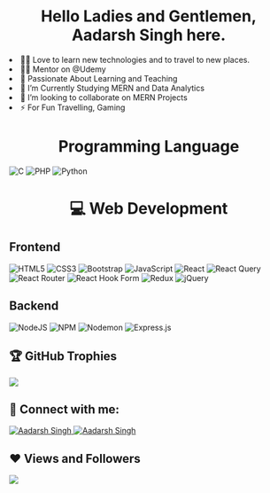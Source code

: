 <h1 align="center">Hello Ladies and Gentlemen, Aadarsh Singh here.</h1>
<li>👨‍💻 Love to learn new technologies and to travel to new places.</li>
<li>👨‍🏫 Mentor on @Udemy</li>
<li>🚀 Passionate About Learning and Teaching</li>
<li>📘 I’m Currently Studying MERN and Data Analytics</li>
<li>👯 I’m looking to collaborate on MERN Projects</li>
<li>⚡ For Fun Travelling, Gaming</li>
<!---------------Programming Language Section--------------->
<h1 align="center">Programming Language</h1>

![C](https://img.shields.io/badge/c-%2300599C.svg?style=for-the-badge&logo=c&logoColor=white)
![PHP](https://img.shields.io/badge/php-%23777BB4.svg?style=for-the-badge&logo=php&logoColor=white) 
![Python](https://img.shields.io/badge/python-3670A0?style=for-the-badge&logo=python&logoColor=ffdd54)

<!---------------Web Development Section--------------->
<h1 align="center">💻 Web Development</h1>
<!-----Front-End Web Development----->
<h2>Frontend</h2>

![HTML5](https://img.shields.io/badge/html5-%23E34F26.svg?style=for-the-badge&logo=html5&logoColor=white) 
![CSS3](https://img.shields.io/badge/css3-%231572B6.svg?style=for-the-badge&logo=css3&logoColor=white) 
![Bootstrap](https://img.shields.io/badge/bootstrap-%238511FA.svg?style=for-the-badge&logo=bootstrap&logoColor=white)
![JavaScript](https://img.shields.io/badge/javascript-%23323330.svg?style=for-the-badge&logo=javascript&logoColor=%23F7DF1E) 
![React](https://img.shields.io/badge/react-%2320232a.svg?style=for-the-badge&logo=react&logoColor=%2361DAFB) 
![React Query](https://img.shields.io/badge/-React%20Query-FF4154?style=for-the-badge&logo=react%20query&logoColor=white) 
![React Router](https://img.shields.io/badge/React_Router-CA4245?style=for-the-badge&logo=react-router&logoColor=white) 
![React Hook Form](https://img.shields.io/badge/React%20Hook%20Form-%23EC5990.svg?style=for-the-badge&logo=reacthookform&logoColor=white) 
![Redux](https://img.shields.io/badge/redux-%23593d88.svg?style=for-the-badge&logo=redux&logoColor=white) 
![jQuery](https://img.shields.io/badge/jquery-%230769AD.svg?style=for-the-badge&logo=jquery&logoColor=white)
<h2>Backend</h2>

![NodeJS](https://img.shields.io/badge/node.js-6DA55F?style=for-the-badge&logo=node.js&logoColor=white) 
![NPM](https://img.shields.io/badge/NPM-%23CB3837.svg?style=for-the-badge&logo=npm&logoColor=white) 
![Nodemon](https://img.shields.io/badge/NODEMON-%23323330.svg?style=for-the-badge&logo=nodemon&logoColor=%BBDEAD) 
![Express.js](https://img.shields.io/badge/express.js-%23404d59.svg?style=for-the-badge&logo=express&logoColor=%2361DAFB) 
 
## 🏆 GitHub Trophies
![](https://github-profile-trophy.vercel.app/?username=iam-aadarshSingh&theme=radical&no-frame=false&no-bg=true&margin-w=4)

<h2>📧 Connect with me:</h2>
<a href="https://www.linkedin.com/in/hi-aadarshsingh/" target="_blank">
  <img src="https://img.shields.io/badge/LinkedIn-0077B5?style=for-the-badge&logo=linkedin&logoColor=white" alt="Aadarsh Singh"/>
  <a href="mailto:aadarsh4492@gmail.com" target="_blank">
  <img src="https://img.shields.io/badge/Email-D14836?style=for-the-badge&logo=gmail&logoColor=white" alt="Aadarsh Singh" />
 </a> 
<h2>❤ Views and Followers</h2>

[![](https://visitcount.itsvg.in/api?id=iam-aadarshSingh&icon=7&color=9)](https://visitcount.itsvg.in)
